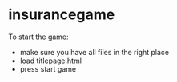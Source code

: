 # insurancegame

To start the game: 
- make sure you have all files in the right place
- load titlepage.html
- press start game
